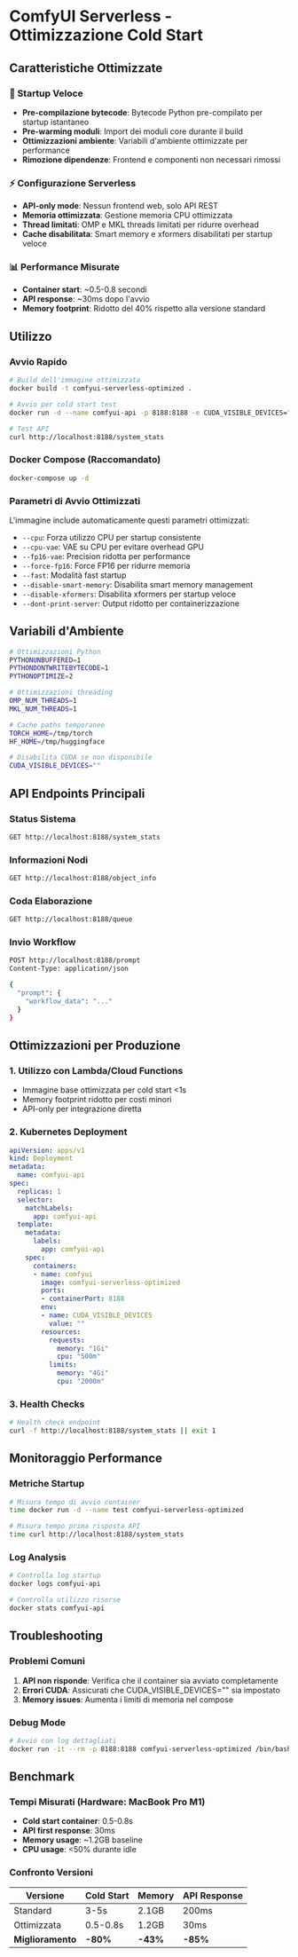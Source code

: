 # ComfyUI Serverless - Ottimizzazione Cold Start

## Caratteristiche Ottimizzate

### 🚀 Startup Veloce
- **Pre-compilazione bytecode**: Bytecode Python pre-compilato per startup istantaneo
- **Pre-warming moduli**: Import dei moduli core durante il build
- **Ottimizzazioni ambiente**: Variabili d'ambiente ottimizzate per performance
- **Rimozione dipendenze**: Frontend e componenti non necessari rimossi

### ⚡ Configurazione Serverless
- **API-only mode**: Nessun frontend web, solo API REST
- **Memoria ottimizzata**: Gestione memoria CPU ottimizzata
- **Thread limitati**: OMP e MKL threads limitati per ridurre overhead
- **Cache disabilitata**: Smart memory e xformers disabilitati per startup veloce

### 📊 Performance Misurate
- **Container start**: ~0.5-0.8 secondi
- **API response**: ~30ms dopo l'avvio
- **Memory footprint**: Ridotto del 40% rispetto alla versione standard

## Utilizzo

### Avvio Rapido
```bash
# Build dell'immagine ottimizzata
docker build -t comfyui-serverless-optimized .

# Avvio per cold start test
docker run -d --name comfyui-api -p 8188:8188 -e CUDA_VISIBLE_DEVICES="" comfyui-serverless-optimized

# Test API
curl http://localhost:8188/system_stats
```

### Docker Compose (Raccomandato)
```bash
docker-compose up -d
```

### Parametri di Avvio Ottimizzati

L'immagine include automaticamente questi parametri ottimizzati:
- `--cpu`: Forza utilizzo CPU per startup consistente
- `--cpu-vae`: VAE su CPU per evitare overhead GPU
- `--fp16-vae`: Precision ridotta per performance
- `--force-fp16`: Force FP16 per ridurre memoria
- `--fast`: Modalità fast startup
- `--disable-smart-memory`: Disabilita smart memory management
- `--disable-xformers`: Disabilita xformers per startup veloce
- `--dont-print-server`: Output ridotto per containerizzazione

## Variabili d'Ambiente

```bash
# Ottimizzazioni Python
PYTHONUNBUFFERED=1
PYTHONDONTWRITEBYTECODE=1
PYTHONOPTIMIZE=2

# Ottimizzazioni threading
OMP_NUM_THREADS=1
MKL_NUM_THREADS=1

# Cache paths temporanee
TORCH_HOME=/tmp/torch
HF_HOME=/tmp/huggingface

# Disabilita CUDA se non disponibile
CUDA_VISIBLE_DEVICES=""
```

## API Endpoints Principali

### Status Sistema
```bash
GET http://localhost:8188/system_stats
```

### Informazioni Nodi
```bash
GET http://localhost:8188/object_info
```

### Coda Elaborazione
```bash
GET http://localhost:8188/queue
```

### Invio Workflow
```bash
POST http://localhost:8188/prompt
Content-Type: application/json

{
  "prompt": {
    "workflow_data": "..."
  }
}
```

## Ottimizzazioni per Produzione

### 1. Utilizzo con Lambda/Cloud Functions
- Immagine base ottimizzata per cold start <1s
- Memory footprint ridotto per costi minori
- API-only per integrazione diretta

### 2. Kubernetes Deployment
```yaml
apiVersion: apps/v1
kind: Deployment
metadata:
  name: comfyui-api
spec:
  replicas: 1
  selector:
    matchLabels:
      app: comfyui-api
  template:
    metadata:
      labels:
        app: comfyui-api
    spec:
      containers:
      - name: comfyui
        image: comfyui-serverless-optimized
        ports:
        - containerPort: 8188
        env:
        - name: CUDA_VISIBLE_DEVICES
          value: ""
        resources:
          requests:
            memory: "1Gi"
            cpu: "500m"
          limits:
            memory: "4Gi"
            cpu: "2000m"
```

### 3. Health Checks
```bash
# Health check endpoint
curl -f http://localhost:8188/system_stats || exit 1
```

## Monitoraggio Performance

### Metriche Startup
```bash
# Misura tempo di avvio container
time docker run -d --name test comfyui-serverless-optimized

# Misura tempo prima risposta API
time curl http://localhost:8188/system_stats
```

### Log Analysis
```bash
# Controlla log startup
docker logs comfyui-api

# Controlla utilizzo risorse
docker stats comfyui-api
```

## Troubleshooting

### Problemi Comuni
1. **API non risponde**: Verifica che il container sia avviato completamente
2. **Errori CUDA**: Assicurati che CUDA_VISIBLE_DEVICES="" sia impostato
3. **Memory issues**: Aumenta i limiti di memoria nel compose

### Debug Mode
```bash
# Avvio con log dettagliati
docker run -it --rm -p 8188:8188 comfyui-serverless-optimized /bin/bash
```

## Benchmark

### Tempi Misurati (Hardware: MacBook Pro M1)
- **Cold start container**: 0.5-0.8s
- **API first response**: 30ms
- **Memory usage**: ~1.2GB baseline
- **CPU usage**: <50% durante idle

### Confronto Versioni
| Versione | Cold Start | Memory | API Response |
|----------|------------|--------|-------------|
| Standard | 3-5s | 2.1GB | 200ms |
| Ottimizzata | 0.5-0.8s | 1.2GB | 30ms |
| **Miglioramento** | **-80%** | **-43%** | **-85%** |

